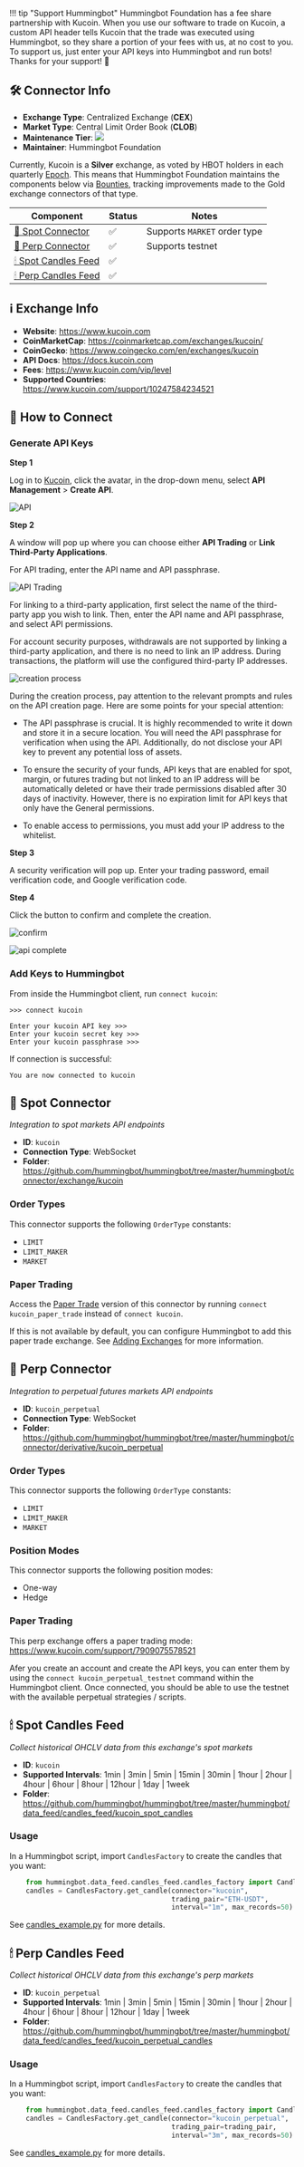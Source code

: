 !!! tip "Support Hummingbot"
    Hummingbot Foundation has a fee share partnership with Kucoin. When you use our software to trade on Kucoin, a custom API header tells Kucoin that the trade was executed using Hummingbot, so they share a portion of your fees with us, at no cost to you. To support us, just enter your API keys into Hummingbot and run bots! Thanks for your support! 🙏

## 🛠 Connector Info

- **Exchange Type**: Centralized Exchange (**CEX**)
- **Market Type**: Central Limit Order Book (**CLOB**)
- **Maintenance Tier**: ![](https://img.shields.io/static/v1?label=Hummingbot&message=SILVER&color=white)
- **Maintainer**: Hummingbot Foundation

Currently, Kucoin is a **Silver** exchange, as voted by HBOT holders in each quarterly [Epoch](/governance/epochs). This means that Hummingbot Foundation maintains the components below via [Bounties](/governance/bounties), tracking improvements made to the Gold exchange connectors of that type.

| Component | Status | Notes | 
| --------- | ------ | ----- |
| [🔀 Spot Connector](#spot-connector) | ✅ | Supports `MARKET` order type
| [🔀 Perp Connector](#perp-connector) | ✅ | Supports testnet
| [🕯 Spot Candles Feed](#spot-candles-feed) | ✅ | 
| [🕯 Perp Candles Feed](#perp-candles-feed) | ✅ | 

## ℹ️ Exchange Info

- **Website**: <https://www.kucoin.com>
- **CoinMarketCap**: <https://coinmarketcap.com/exchanges/kucoin/>
- **CoinGecko**: <https://www.coingecko.com/en/exchanges/kucoin>
- **API Docs**: <https://docs.kucoin.com>
- **Fees**: <https://www.kucoin.com/vip/level>
- **Supported Countries**: <https://www.kucoin.com/support/10247584234521> 

## 🔑 How to Connect

### Generate API Keys

**Step 1**

Log in to [Kucoin](https://www.kucoin.com), click the avatar, in the drop-down menu, select **API Management** > **Create API**.

![API](kucoin-api1.png)

**Step 2**

A window will pop up where you can choose either **API Trading** or **Link Third-Party Applications**. 

For API trading, enter the API name and API passphrase.

![API Trading](kucoin-api2.png)

For linking to a third-party application, first select the name of the third-party app you wish to link. Then, enter the API name and API passphrase, and select API permissions.

For account security purposes, withdrawals are not supported by linking a third-party application, and there is no need to link an IP address. During transactions, the platform will use the configured third-party IP addresses.

![creation process](kucoin-api3.png)

During the creation process, pay attention to the relevant prompts and rules on the API creation page. Here are some points for your special attention:

- The API passphrase is crucial. It is highly recommended to write it down and store it in a secure location. You will need the API passphrase for verification when using the API. Additionally, do not disclose your API key to prevent any potential loss of assets.

- To ensure the security of your funds, API keys that are enabled for spot, margin, or futures trading but not linked to an IP address will be automatically deleted or have their trade permissions disabled after 30 days of inactivity. However, there is no expiration limit for API keys that 
only have the General permissions.

- To enable access to permissions, you must add your IP address to the whitelist.

**Step 3**

A security verification will pop up. Enter your trading password, email verification code, and Google verification code.

**Step 4**

Click the button to confirm and complete the creation.

![confirm](kucoin-api4.png)

![api complete](kucoin-api5.png)

### Add Keys to Hummingbot

From inside the Hummingbot client, run `connect kucoin`:

```
>>> connect kucoin

Enter your kucoin API key >>>
Enter your kucoin secret key >>>
Enter your kucoin passphrase >>>
```

If connection is successful:

```
You are now connected to kucoin
```

## 🔀 Spot Connector
*Integration to spot markets API endpoints*

- **ID**: `kucoin`
- **Connection Type**: WebSocket
- **Folder**: https://github.com/hummingbot/hummingbot/tree/master/hummingbot/connector/exchange/kucoin

### Order Types

This connector supports the following `OrderType` constants:

- `LIMIT`
- `LIMIT_MAKER`
- `MARKET`

### Paper Trading

Access the [Paper Trade](/global-configs/paper-trade/) version of this connector by running `connect kucoin_paper_trade` instead of `connect kucoin`.

If this is not available by default, you can configure Hummingbot to add this paper trade exchange. See [Adding Exchanges](/global-configs/paper-trade/#adding-exchanges) for more information.

## 🔀 Perp Connector
*Integration to perpetual futures markets API endpoints*

- **ID**: `kucoin_perpetual`
- **Connection Type**: WebSocket
- **Folder**: https://github.com/hummingbot/hummingbot/tree/master/hummingbot/connector/derivative/kucoin_perpetual

### Order Types

This connector supports the following `OrderType` constants:

- `LIMIT`
- `LIMIT_MAKER`
- `MARKET`

### Position Modes

This connector supports the following position modes:

- One-way
- Hedge

### Paper Trading

This perp exchange offers a paper trading mode: <https://www.kucoin.com/support/7909075578521>

Afer you create an account and create the API keys, you can enter them by using the `connect kucoin_perpetual_testnet` command within the Hummingbot client. Once connected, you should be able to use the testnet with the available perpetual strategies / scripts. 

## 🕯 Spot Candles Feed
*Collect historical OHCLV data from this exchange's spot markets*

- **ID**: `kucoin`
- **Supported Intervals**: 1min | 3min | 5min | 15min | 30min | 1hour | 2hour | 4hour | 6hour | 8hour | 12hour |  1day | 1week
- **Folder**: https://github.com/hummingbot/hummingbot/tree/master/hummingbot/data_feed/candles_feed/kucoin_spot_candles

### Usage

In a Hummingbot script, import `CandlesFactory` to create the candles that you want:
```python
    from hummingbot.data_feed.candles_feed.candles_factory import CandlesFactory
    candles = CandlesFactory.get_candle(connector="kucoin",
                                        trading_pair="ETH-USDT",
                                        interval="1m", max_records=50)
```

See [candles_example.py](https://github.com/hummingbot/hummingbot/blob/master/scripts/candles_example.py) for more details.

## 🕯 Perp Candles Feed
*Collect historical OHCLV data from this exchange's perp markets*

- **ID**: `kucoin_perpetual`
- **Supported Intervals**: 1min | 3min | 5min | 15min | 30min | 1hour | 2hour | 4hour | 6hour | 8hour | 12hour |  1day | 1week
- **Folder**: https://github.com/hummingbot/hummingbot/tree/master/hummingbot/data_feed/candles_feed/kucoin_perpetual_candles

### Usage

In a Hummingbot script, import `CandlesFactory` to create the candles that you want:
```python
    from hummingbot.data_feed.candles_feed.candles_factory import CandlesFactory
    candles = CandlesFactory.get_candle(connector="kucoin_perpetual",
                                        trading_pair=trading_pair,
                                        interval="3m", max_records=50)
```

See [candles_example.py](https://github.com/hummingbot/hummingbot/blob/master/scripts/candles_example.py) for more details.
